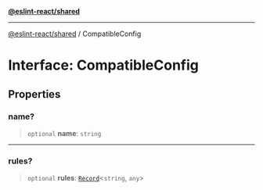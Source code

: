 [**@eslint-react/shared**](../README.md)

***

[@eslint-react/shared](../README.md) / CompatibleConfig

# Interface: CompatibleConfig

## Properties

### name?

> `optional` **name**: `string`

***

### rules?

> `optional` **rules**: [`Record`](https://www.typescriptlang.org/docs/handbook/utility-types.html#recordkeys-type)\<`string`, `any`\>
